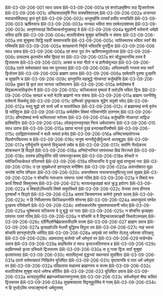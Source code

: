 BR-03-09-206-001	व्याध उवाच
BR-03-09-206-001a	एवं शप्तोऽहमृषिणा तदा द्विजवरोत्तम
BR-03-09-206-001c	अभिप्रसादयमृषिं गिरा वाक्यविशारदम्
BR-03-09-206-002a	अजानता मयाकार्यमिदमद्य कृतं मुने
BR-03-09-206-002c	क्षन्तुमर्हसि तत्सर्वं प्रसीद भगवन्निति
BR-03-09-206-003	ऋषिरुवाच
BR-03-09-206-003a	नान्यथा भविता शाप एवमेतदसंशयम्
BR-03-09-206-003c	आनृशंस्यादहं किञ्चित्कर्तानुग्रहमद्य ते
BR-03-09-206-004a	शूद्रयोनौ वर्तमानो धर्मज्ञो भविता ह्यसि
BR-03-09-206-004c	मातापित्रोश्च शुश्रूषां करिष्यसि न संशयः
BR-03-09-206-005a	तया शुश्रूषया सिद्धिं महतीं समवाप्स्यसि
BR-03-09-206-005c	जातिस्मरश्च भविता स्वर्गं चैव गमिष्यसि
BR-03-09-206-005e	शापक्षयान्ते निर्वृत्ते भवितासि पुनर्द्विजः
BR-03-09-206-006	व्याध उवाच
BR-03-09-206-006a	एवं शप्तः पुरा तेन ऋषिणास्म्युग्रतेजसा
BR-03-09-206-006c	प्रसादश्च कृतस्तेन ममैवं द्विपदां वर
BR-03-09-206-007a	शरं चोद्धृतवानस्मि तस्य वै द्विजसत्तम
BR-03-09-206-007c	आश्रमं च मया नीतो न च प्राणैर्व्ययुज्यत
BR-03-09-206-008a	एतत्ते सर्वमाख्यातं यथा मम पुराभवत्
BR-03-09-206-008c	अभितश्चापि गन्तव्यं मया स्वर्गं द्विजोत्तम
BR-03-09-206-009	ब्राह्मण उवाच
BR-03-09-206-009a	एवमेतानि पुरुषा दुःखानि च सुखानि च
BR-03-09-206-009c	प्राप्नुवन्ति महाबुद्धे नोत्कण्ठां कर्तुमर्हसि
BR-03-09-206-009e	दुष्करं हि कृतं तात जानता जातिमात्मनः
BR-03-09-206-010a	कर्मदोषश्च वै विद्वन्नात्मजातिकृतेन वै
BR-03-09-206-010c	कञ्चित्कालं मृष्यतां वै ततोऽसि भविता द्विजः
BR-03-09-206-010e	साम्प्रतं च मतो मेऽसि ब्राह्मणो नात्र संशयः
BR-03-09-206-011a	ब्राह्मणः पतनीयेषु वर्तमानो विकर्मसु
BR-03-09-206-011c	दाम्भिको दुष्कृतप्रायः शूद्रेण सदृशो भवेत्
BR-03-09-206-012a	यस्तु शूद्रो दमे सत्ये धर्मे च सततोत्थितः
BR-03-09-206-012c	तं ब्राह्मणमहं मन्ये वृत्तेन हि भवेद्द्विजः
BR-03-09-206-013a	कर्मदोषेण विषमां गतिमाप्नोति दारुणाम्
BR-03-09-206-013c	क्षीणदोषमहं मन्ये चाभितस्त्वां नरोत्तम
BR-03-09-206-014a	कर्तुमर्हसि नोत्कण्ठां त्वद्विधा ह्यविषादिनः
BR-03-09-206-014c	लोकवृत्तान्तवृत्तज्ञा नित्यं धर्मपरायणाः
BR-03-09-206-015	व्याध उवाच
BR-03-09-206-015a	प्रज्ञया मानसं दुःखं हन्याच्छारीरमौषधैः
BR-03-09-206-015c	एतद्विज्ञानसामर्थ्यं न बालैः समतां व्रजेत्
BR-03-09-206-016a	अनिष्टसम्प्रयोगाच्च विप्रयोगात्प्रियस्य च
BR-03-09-206-016c	मानुषा मानसैर्दुःखैर्युज्यन्ते अल्पबुद्धयः
BR-03-09-206-017a	गुणैर्भूतानि युज्यन्ते वियुज्यन्ते तथैव च
BR-03-09-206-017c	सर्वाणि नैतदेकस्य शोकस्थानं हि विद्यते
BR-03-09-206-018a	अनिष्टेनान्वितं पश्यंस्तथा क्षिप्रं विरज्यते
BR-03-09-206-018c	ततश्च प्रतिकुर्वन्ति यदि पश्यन्त्युपक्रमम्
BR-03-09-206-018e	शोचतो न भवेत्किञ्चित्केवलं परितप्यते
BR-03-09-206-019a	परित्यजन्ति ये दुःखं सुखं वाप्युभयं नराः
BR-03-09-206-019c	त एव सुखमेधन्ते ज्ञानतृप्ता मनीषिणः
BR-03-09-206-020a	असन्तोषपरा मूढाः सन्तोषं यान्ति पण्डिताः
BR-03-09-206-020c	असन्तोषस्य नास्त्यन्तस्तुष्टिस्तु परमं सुखम्
BR-03-09-206-020e	न शोचन्ति गताध्वानः पश्यन्तः परमां गतिम्
BR-03-09-206-021a	न विषादे मनः कार्यं विषादो विषमुत्तमम्
BR-03-09-206-021c	मारयत्यकृतप्रज्ञं बालं क्रुद्ध इवोरगः
BR-03-09-206-022a	यं विषादोऽभिभवति विषमे समुपस्थिते
BR-03-09-206-022c	तेजसा तस्य हीनस्य पुरुषार्थो न विद्यते
BR-03-09-206-023a	अवश्यं क्रियमाणस्य कर्मणो दृश्यते फलम्
BR-03-09-206-023c	न हि निर्वेदमागम्य किञ्चित्प्राप्नोति शोभनम्
BR-03-09-206-024a	अथाप्युपायं पश्येत दुःखस्य परिमोक्षणे
BR-03-09-206-024c	अशोचन्नारभेतैव युक्तश्चाव्यसनी भवेत्
BR-03-09-206-025a	भूतेष्वभावं सञ्चिन्त्य ये तु बुद्धेः परं गताः
BR-03-09-206-025c	न शोचन्ति कृतप्रज्ञाः पश्यन्तः परमां गतिम्
BR-03-09-206-026a	न शोचामि च वै विद्वन्कालाकाङ्क्षी स्थितोऽस्म्यहम्
BR-03-09-206-026c	एतैर्निदर्शनैर्ब्रह्मन्नावसीदामि सत्तम
BR-03-09-206-027	ब्राह्मण उवाच
BR-03-09-206-027a	कृतप्रज्ञोऽसि मेधावी बुद्धिश्च विपुला तव
BR-03-09-206-027c	नाहं भवन्तं शोचामि ज्ञानतृप्तोऽसि धर्मवित्
BR-03-09-206-028a	आपृच्छे त्वां स्वस्ति तेऽस्तु धर्मस्त्वा परिरक्षतु
BR-03-09-206-028c	अप्रमादस्तु कर्तव्यो धर्मे धर्मभृतां वर
BR-03-09-206-029	मार्कण्डेय उवाच
BR-03-09-206-029a	बाढमित्येव तं व्याधः कृताञ्जलिरुवाच ह
BR-03-09-206-029c	प्रदक्षिणमथो कृत्वा प्रस्थितो द्विजसत्तमः
BR-03-09-206-030a	स तु गत्वा द्विजः सर्वां शुश्रूषां कृतवांस्तदा
BR-03-09-206-030c	मातापितृभ्यां वृद्धाभ्यां यथान्यायं सुसंशितः
BR-03-09-206-031a	एतत्ते सर्वमाख्यातं निखिलेन युधिष्ठिर
BR-03-09-206-031c	पृष्टवानसि यं तात धर्मं धर्मभृतां वर
BR-03-09-206-032a	पतिव्रताया माहात्म्यं ब्राह्मणस्य च सत्तम
BR-03-09-206-032c	मातापित्रोश्च शुश्रूषा व्याधे धर्मश्च कीर्तितः
BR-03-09-206-033	युधिष्ठिर उवाच
BR-03-09-206-033a	अत्यद्भुतमिदं ब्रह्मन्धर्माख्यानमनुत्तमम्
BR-03-09-206-033c	सर्वधर्मभृतां श्रेष्ठ कथितं द्विजसत्तम
BR-03-09-206-034a	सुखश्रव्यतया विद्वन्मुहूर्तमिव मे गतम्
BR-03-09-206-034c	न हि तृप्तोऽस्मि भगवञ्शृण्वानो धर्ममुत्तमम्

